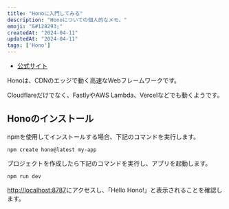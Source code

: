 ```yaml
---
title: "Honoに入門してみる"
description: "Honoについての個人的なメモ。"
emoji: "&#128293;"
createdAt: "2024-04-11"
updatedAt: "2024-04-11"
tags: ['Hono']
---
```


- [公式サイト](https://hono.dev/)

Honoは、CDNのエッジで動く高速なWebフレームワークです。  

Cloudflareだけでなく、FastlyやAWS Lambda、Vercelなどでも動くようです。  

## Honoのインストール

npmを使用してインストールする場合、下記のコマンドを実行します。  

```shell
npm create hono@latest my-app
```

プロジェクトを作成したら下記のコマンドを実行し、アプリを起動します。  

```shell
npm run dev
```

[http://localhost:8787](http://localhost:8787)にアクセスし、「Hello Hono!」と表示されることを確認します。  
